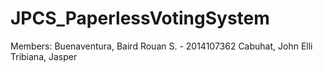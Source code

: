 # JPCS_PaperlessVotingSystem

Members:
Buenaventura, Baird Rouan S. - 2014107362
Cabuhat, John Elli
Tribiana, Jasper
